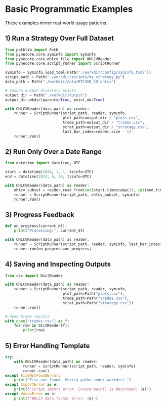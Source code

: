 <!--
---
weight: 10003
title: "Basic Examples"
description: "Basic examples for PyneCore's programmatic API"
icon: "code"
date: "2025-08-11"
lastmod: "2025-08-11"
draft: false
toc: true
categories: ["Advanced", "API"]
tags: ["basic-examples", "api", "ohlcv", "syminfo", "scriptrunner"]
---
-->


# Basic Programmatic Examples

These examples mirror real-world usage patterns.

## 1) Run a Strategy Over Full Dataset

```python
from pathlib import Path
from pynecore.core.syminfo import SymInfo
from pynecore.core.ohlcv_file import OHLCVReader
from pynecore.core.script_runner import ScriptRunner

syminfo = SymInfo.load_toml(Path("./workdir/config/syminfo.toml"))
script_path = Path("./workdir/scripts/my_strategy.py")
data_path = Path("./workdir/data/BTCUSD_1D.ohlcv")

# Ensure output directory exists
output_dir = Path("./workdir/output")
output_dir.mkdir(parents=True, exist_ok=True)

with OHLCVReader(data_path) as reader:
    runner = ScriptRunner(script_path, reader, syminfo,
                          plot_path=output_dir / "plots.csv",
                          trade_path=output_dir / "trades.csv",
                          strat_path=output_dir / "strategy.csv",
                          last_bar_index=reader.size - 1)
    runner.run()
```

## 2) Run Only Over a Date Range

```python
from datetime import datetime, UTC

start = datetime(2024, 1, 1, tzinfo=UTC)
end = datetime(2024, 6, 30, tzinfo=UTC)

with OHLCVReader(data_path) as reader:
    ohlcv_subset = reader.read_from(int(start.timestamp()), int(end.timestamp()))
    runner = ScriptRunner(script_path, ohlcv_subset, syminfo)
    runner.run()
```

## 3) Progress Feedback

```python
def on_progress(current_dt):
    print("Processing:", current_dt)

with OHLCVReader(data_path) as reader:
    runner = ScriptRunner(script_path, reader, syminfo, last_bar_index=reader.size - 1)
    runner.run(on_progress=on_progress)
```

## 4) Saving and Inspecting Outputs

```python
from csv import DictReader

with OHLCVReader(data_path) as reader:
    runner = ScriptRunner(script_path, reader, syminfo,
                          plot_path=Path("plots.csv"),
                          trade_path=Path("trades.csv"),
                          strat_path=Path("strategy.csv"))
    runner.run()

# Read trade results
with open("trades.csv") as f:
    for row in DictReader(f):
        print(row)
```

## 5) Error Handling Template

```python
try:
    with OHLCVReader(data_path) as reader:
        runner = ScriptRunner(script_path, reader, syminfo)
        runner.run()
except FileNotFoundError:
    print("File not found. Verify paths under workdir/.")
except ImportError as e:
    print(f"Script import error. Ensure main() is decorated: {e}")
except ValueError as e:
    print(f"OHLCV data format error: {e}")
```